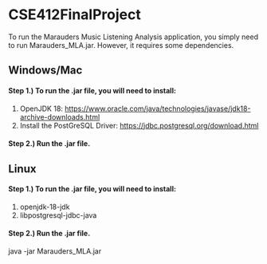# CSE412FinalProject

To run the Marauders Music Listening Analysis application, you simply need to run Marauders_MLA.jar. However, it requires some dependencies.

## Windows/Mac

#### Step 1.) To run the .jar file, you will need to install:
1) OpenJDK 18: https://www.oracle.com/java/technologies/javase/jdk18-archive-downloads.html
2) Install the PostGreSQL Driver: https://jdbc.postgresql.org/download.html
#### Step 2.) Run the .jar file.

## Linux

#### Step 1.) To run the .jar file, you will need to install:
1) openjdk-18-jdk
2) libpostgresql-jdbc-java

#### Step 2.) Run the .jar file.
java -jar Marauders_MLA.jar
